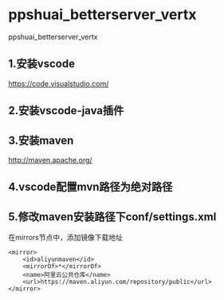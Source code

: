 # ppshuai_betterserver_vertx
ppshuai_betterserver_vertx

## 1.安装vscode
https://code.visualstudio.com/
## 2.安装vscode-java插件

## 3.安装maven
http://maven.apache.org/

## 4.vscode配置mvn路径为绝对路径

## 5.修改maven安装路径下conf/settings.xml
在mirrors节点中，添加镜像下载地址
```
<mirror>
    <id>aliyunmaven</id>
    <mirrorOf>*</mirrorOf>
    <name>阿里云公共仓库</name>
    <url>https://maven.aliyun.com/repository/public</url>
</mirror>
```
